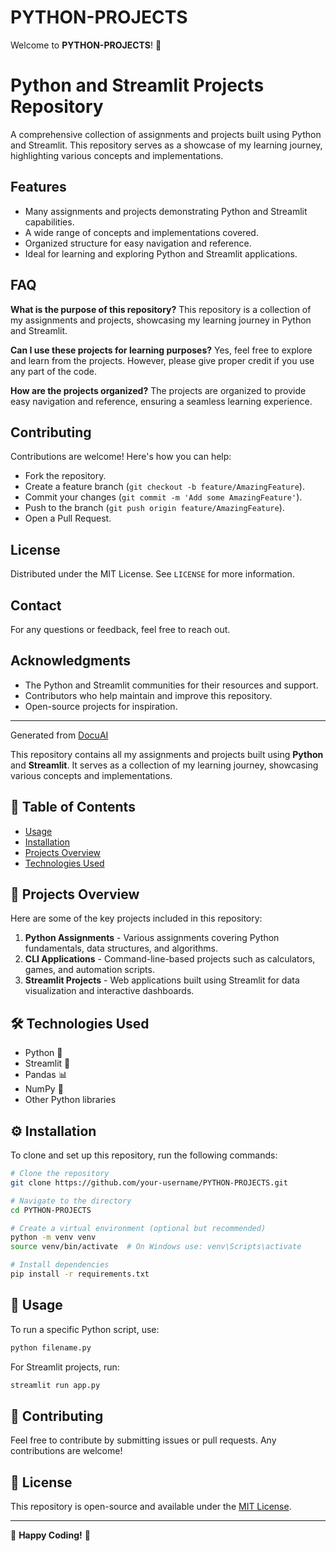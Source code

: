 # PYTHON-PROJECTS

Welcome to **PYTHON-PROJECTS**! 🚀


 # Python and Streamlit Projects Repository 
 
  A comprehensive collection of assignments and projects built using Python and Streamlit. This repository serves as a showcase of my learning journey, highlighting various concepts and implementations. 
 
  ## Features 
 
  - Many assignments and projects demonstrating Python and Streamlit capabilities. 
  - A wide range of concepts and implementations covered. 
  - Organized structure for easy navigation and reference. 
  - Ideal for learning and exploring Python and Streamlit applications. 
 
  ## FAQ 
 
  **What is the purpose of this repository?** 
  This repository is a collection of my assignments and projects, showcasing my learning journey in Python and Streamlit. 
 
  **Can I use these projects for learning purposes?** 
  Yes, feel free to explore and learn from the projects. However, please give proper credit if you use any part of the code. 
 
  **How are the projects organized?** 
  The projects are organized to provide easy navigation and reference, ensuring a seamless learning experience. 
 
  ## Contributing 
 
  Contributions are welcome! Here's how you can help: 
 
  - Fork the repository. 
  - Create a feature branch (`git checkout -b feature/AmazingFeature`). 
  - Commit your changes (`git commit -m 'Add some AmazingFeature'`). 
  - Push to the branch (`git push origin feature/AmazingFeature`). 
  - Open a Pull Request. 
 
  ## License 
 
  Distributed under the MIT License. See `LICENSE` for more information. 
 
  ## Contact 
 
  For any questions or feedback, feel free to reach out. 
 
  ## Acknowledgments 
 
  - The Python and Streamlit communities for their resources and support. 
  - Contributors who help maintain and improve this repository. 
  - Open-source projects for inspiration. 
 
  --- 
  Generated from [DocuAI](https://docu-ai-git.vercel.app/) 


This repository contains all my assignments and projects built using **Python** and **Streamlit**. It serves as a collection of my learning journey, showcasing various concepts and implementations.


## 📌 Table of Contents
- [Usage](#usage)
- [Installation](#installation)
- [Projects Overview](#projects-overview)
- [Technologies Used](#technologies-used)

## 📂 Projects Overview
Here are some of the key projects included in this repository:

1. **Python Assignments** - Various assignments covering Python fundamentals, data structures, and algorithms.
2. **CLI Applications** - Command-line-based projects such as calculators, games, and automation scripts.
3. **Streamlit Projects** - Web applications built using Streamlit for data visualization and interactive dashboards.

## 🛠 Technologies Used
- Python 🐍
- Streamlit 🎈
- Pandas 📊
- NumPy 🔢
- Other Python libraries

## ⚙️ Installation
To clone and set up this repository, run the following commands:

```bash
# Clone the repository
git clone https://github.com/your-username/PYTHON-PROJECTS.git

# Navigate to the directory
cd PYTHON-PROJECTS

# Create a virtual environment (optional but recommended)
python -m venv venv
source venv/bin/activate  # On Windows use: venv\Scripts\activate

# Install dependencies
pip install -r requirements.txt
```

## 🚀 Usage
To run a specific Python script, use:
```bash
python filename.py
```
For Streamlit projects, run:
```bash
streamlit run app.py
```

## 🤝 Contributing
Feel free to contribute by submitting issues or pull requests. Any contributions are welcome!

## 📜 License
This repository is open-source and available under the [MIT License](LICENSE).

---
🎯 **Happy Coding!** 🚀

